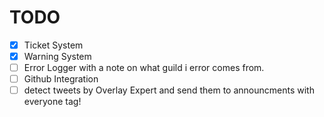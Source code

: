 # TODO

* [x] Ticket System
* [x] Warning System
* [ ] Error Logger with a note on what guild i error comes from.
* [ ] Github Integration
* [ ] detect tweets by Overlay Expert and send them to announcments with everyone tag!
